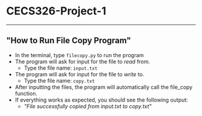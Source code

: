 # CECS326-Project-1
---
"How to Run File Copy Program"
---

-  In the terminal, type ```filecopy.py``` to run the program
-  The program will ask for input for the file to *read* from. 
    - Type the file name: ```input.txt```
-  The program will ask for input for the file to *write* to.
    - Type the file name: ```copy.txt```
-  After inputting the files, the program will automatically call the file_copy function. 
-  If everything works as expected, you should see the following output:
    - *"File successfully copied from input.txt to copy.txt"*

